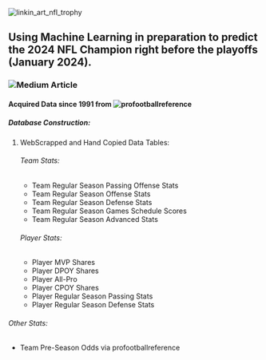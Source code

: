![linkin_art_nfl_trophy](https://github.com/allenjake440/NFL_Champion/assets/134075534/0657811b-27c3-4064-aef3-ea8c8de335ef)

## Using Machine Learning in preparation to predict the 2024 NFL Champion right before the playoffs (January 2024).

### ![Medium Article](https://allenjake440.medium.com/predicting-the-nfl-champion-with-machine-learning-7c6eede5a4d2)

#### Acquired Data since 1991 from ![profootballreference](https://www.pro-football-reference.com/)
##### Database Construction:
1. WebScrapped and Hand Copied Data Tables:
   ###### Team Stats:
   - Team Regular Season Passing Offense Stats
   - Team Regular Season Offense Stats
   - Team Regular Season Defense Stats
   - Team Regular Season Games Schedule Scores
   - Team Regular Season Advanced Stats
   ###### Player Stats:
   - Player MVP Shares
   - Player DPOY Shares
   - Player All-Pro
   - Player CPOY Shares
   - Player Regular Season Passing Stats
   - Player Regular Season Defense Stats
  ###### Other Stats:
   - Team Pre-Season Odds via profootballreference


